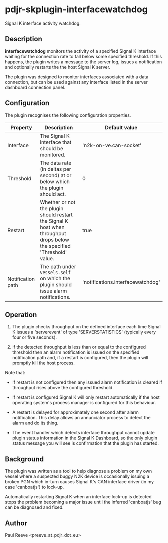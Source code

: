 # pdjr-skplugin-interfacewatchdog

Signal K interface activity watchdog.

## Description

**interfacewatchdog** monitors the activity of a specified Signal K interface
waiting for the connection rate to fall below some specified threshold.
If this happens, the plugin writes a message to the server log, issues a
notification and optionally restarts the the host Signal K server.

The plugin was designed to monitor interfaces associated with a data
connection, but can be used against any interface listed in the
server dashboard connection panel.

## Configuration

The plugin recognises the following configuration properties.

Property          | Description | Default value
----------------- | --- | ---
Interface         | The Signal K interface that should be monitored. | 'n2k-on-ve.can-socket'
Threshold         | The data rate (in deltas per second) at or below which the plugin should act. | 0
Restart           | Whether or not the plugin should restart the Signal K host when throughput drops below the specified 'Threshold' value. | true
Notification path | The path under `vessels.self` on which the plugin should issue alarm notifications. | 'notifications.interfacewatchdog'

## Operation

1. The plugin checks throughput on the defined interface each time Signal K
   issues a 'serverevent' of type 'SERVERSTATISTICS' (typically every
   four or five seconds).

2. If the detected throughput is less than or equal to the configured threshold
   then an alarm notification is issued on the specified notification path and,
   if a restart is configured, then the plugin will promptly kill the host
   process.
   
Note that:

* If restart is not configured then any issued alarm notification is cleared if
  throughput rises above the configured threshold.
  
* If restart is configured Signal K will only restart automatically if the host
  operating system's process manager is configured for this behaviour.

* A restart is delayed for approximately one second after alarm notification.
  This delay allows an annunciator process to detect the alarm and do its thing.

* The event handler which detects interface throughput cannot update plugin
  status information in the Signal K Dashboard, so the only plugin status message
  you will see is confirmation that the plugin has started.

## Background

The plugin was written as a tool to help diagnose a problem on my own
vessel where a suspected buggy N2K device is occasionally issuing a
broken PGN which in-turn causes Signal K's CAN interface driver (in my
case 'canboatjs') to lock-up.

Automatically restarting Signal K when an interface lock-up is detected
stops the problem becoming a major issue until the inferred 'canboatjs'
bug can be diagnosed and fixed.

## Author

Paul Reeve <preeve_at_pdjr_dot_eu>
